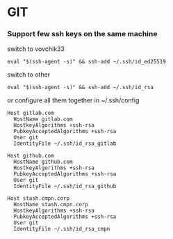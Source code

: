 # GIT

### Support few ssh keys on the same machine
switch to vovchik33
```
eval "$(ssh-agent -s)" && ssh-add ~/.ssh/id_ed25519
```

switch to other
```
eval "$(ssh-agent -s)" && ssh-add ~/.ssh/id_rsa
```

or configure all them together in ~/.ssh/config
```
Host gitlab.com
  HostName gitlab.com
  HostkeyAlgorithms +ssh-rsa
  PubkeyAcceptedAlgorithms +ssh-rsa
  User git
  IdentityFile ~/.ssh/id_rsa_gitlab

Host github.com
  HostName github.com
  HostkeyAlgorithms +ssh-rsa
  PubkeyAcceptedAlgorithms +ssh-rsa
  User git
  IdentityFile ~/.ssh/id_rsa_github

Host stash.cmpn.corp
  HostName stash.cmpn.corp
  HostkeyAlgorithms +ssh-rsa
  PubkeyAcceptedAlgorithms +ssh-rsa
  User git
  IdentityFile ~/.ssh/id_rsa_cmpn
```